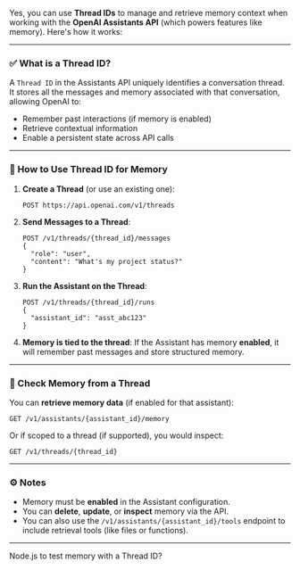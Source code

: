 Yes, you can use **Thread IDs** to manage and retrieve memory context when working with the **OpenAI Assistants API** (which powers features like memory). Here's how it works:

---

### ✅ What is a Thread ID?

A `Thread ID` in the Assistants API uniquely identifies a conversation thread. It stores all the messages and memory associated with that conversation, allowing OpenAI to:

- Remember past interactions (if memory is enabled)
- Retrieve contextual information
- Enable a persistent state across API calls

---

### 🧠 How to Use Thread ID for Memory

1. **Create a Thread** (or use an existing one):

   ```http
   POST https://api.openai.com/v1/threads
   ```

2. **Send Messages to a Thread**:

   ```http
   POST /v1/threads/{thread_id}/messages
   {
     "role": "user",
     "content": "What's my project status?"
   }
   ```

3. **Run the Assistant on the Thread**:

   ```http
   POST /v1/threads/{thread_id}/runs
   {
     "assistant_id": "asst_abc123"
   }
   ```

4. **Memory is tied to the thread**: If the Assistant has memory **enabled**, it will remember past messages and store structured memory.

---

### 📌 Check Memory from a Thread

You can **retrieve memory data** (if enabled for that assistant):

```http
GET /v1/assistants/{assistant_id}/memory
```

Or if scoped to a thread (if supported), you would inspect:

```http
GET /v1/threads/{thread_id}
```

---

### ⚙️ Notes

- Memory must be **enabled** in the Assistant configuration.
- You can **delete**, **update**, or **inspect** memory via the API.
- You can also use the `/v1/assistants/{assistant_id}/tools` endpoint to include retrieval tools (like files or functions).

---

Node.js to test memory with a Thread ID?
